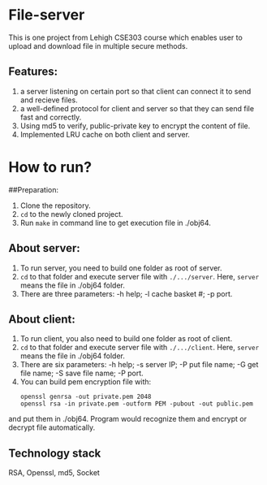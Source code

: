 # File-server
This is one project from Lehigh CSE303 course which enables user to upload and download file in multiple secure methods.

## Features:
1. a server listening on certain port so that client can connect it to send and recieve files.
2. a well-defined protocol for client and server so that they can send file fast and correctly.
3. Using md5 to verify, public-private key to encrypt the content of file.
4. Implemented LRU cache on both client and server. 

# How to run?

##Preparation:
1. Clone the repository.
2. `cd` to the newly cloned project.
3. Run `make` in command line to get execution file in ./obj64.


## About server:
1. To run server, you need to build one folder as root of server. 
2. `cd` to that folder and execute server file with `./.../server`. Here, `server` means the file in ./obj64 folder.
3. There are three parameters: -h help; -l cache basket #; -p port.

## About client:
1. To run client, you also need to build one folder as root of client.
2. `cd` to that folder and execute server file with `./.../client`. Here, `server` means the file in ./obj64 folder.
3. There are six parameters: -h help; -s server IP; -P put file name; -G get file name; -S save file name; -P port.
4. You can build pem encryption file with:
    ```
    openssl genrsa -out private.pem 2048
    openssl rsa -in private.pem -outform PEM -pubout -out public.pem
    ```
and put them in ./obj64. Program would recognize them and encrypt or decrypt file automatically.

## Technology stack
RSA, Openssl, md5, Socket